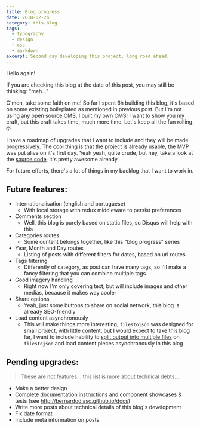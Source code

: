 ```yaml
---
title: Blog progress
date: 2018-02-26
category: this-blog
tags:
  - typography
  - design
  - css
  - markdown
excerpt: Second day developing this project, long road ahead.
---
```


Hello again!

If you are checking this blog at the date of this post, you may still be thinking: "meh..."

C'mon, take some faith on me! So far I spent 6h building this blog, it's based on some existing boileplated as mentioned in previous post. But I'm not using any open source CMS, I built my own CMS! I want to show you my craft, but this craft takes time, much more time. Let's keep all the fun rolling. 🤓

I have a roadmap of upgrades that I want to include and they will be made progressively. The cool thing is that the project is already usable, the MVP was put alive on it's first day. Yeah yeah, quite crude, but hey, take a look at the [source code](https://github.com/bernardodiasc/bernardodiasc.github.io), it's pretty awesome already.

For future efforts, there's a lot of things in my backlog that I want to work in.

## Future features:

- Internationalisation (english and portuguese)
  - With local storage with redux middleware to persist preferences
- Comments section
  - Well, this blog is purely based on static files, so Disqus will help with this
- Categories routes
  - Some content belongs together, like this "blog progress" series
- Year, Month and Day routes
  - Listing of posts with different filters for dates, based on url routes
- Tags filtering
  - Differently of category, as post can have many tags, so I'll make a fancy filtering that you can combine multiple tags
- Good imagery handling
  - Right now I'm only covering text, but will include images and other medias, because it makes way cooler
- Share options
  - Yeah, just some buttons to share on social network, this blog is already SEO-friendly
- Load content asynchronously
  - This will make things more interesting, `filestojson` was designed for small project, with little content, but I would expect to take this blog far, I want to include hability to [split output into multiple files](https://github.com/bernardodiasc/filestojson/issues/15) on `filestojson` and load content pieces asynchronously in this blog

## Pending upgrades:

> These are not features... this list is more about technical debts...

- Make a better design
- Complete documentation instructions and component showcases & tests (see http://bernardodiasc.github.io/docs)
- Write more posts about technical details of this blog's development
- Fix date format
- Include meta information on posts
